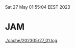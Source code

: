 Sat 27 May 01:55:04 EEST 2023
# JAM
<a href='./cache/202305/27_01.log'>./cache/202305/27_01.log</a>
